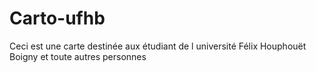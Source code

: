 # Carto-ufhb
Ceci est une carte destinée aux étudiant de l université Félix Houphouët Boigny et toute autres personnes
